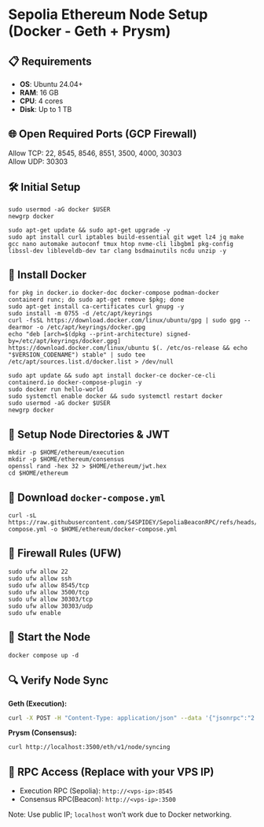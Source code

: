 
# Sepolia Ethereum Node Setup (Docker - Geth + Prysm)

## 📋 Requirements

- **OS**: Ubuntu 24.04+
- **RAM**: 16 GB
- **CPU**: 4 cores
- **Disk**: Up to 1 TB

## 🌐 Open Required Ports (GCP Firewall)

Allow TCP: 22, 8545, 8546, 8551, 3500, 4000, 30303  
Allow UDP: 30303

## 🛠️ Initial Setup

```
sudo usermod -aG docker $USER
newgrp docker

sudo apt-get update && sudo apt-get upgrade -y
sudo apt install curl iptables build-essential git wget lz4 jq make gcc nano automake autoconf tmux htop nvme-cli libgbm1 pkg-config libssl-dev libleveldb-dev tar clang bsdmainutils ncdu unzip -y
```

## 🐳 Install Docker

```
for pkg in docker.io docker-doc docker-compose podman-docker containerd runc; do sudo apt-get remove $pkg; done
sudo apt-get install ca-certificates curl gnupg -y
sudo install -m 0755 -d /etc/apt/keyrings
curl -fsSL https://download.docker.com/linux/ubuntu/gpg | sudo gpg --dearmor -o /etc/apt/keyrings/docker.gpg
echo "deb [arch=$(dpkg --print-architecture) signed-by=/etc/apt/keyrings/docker.gpg] https://download.docker.com/linux/ubuntu $(. /etc/os-release && echo "$VERSION_CODENAME") stable" | sudo tee /etc/apt/sources.list.d/docker.list > /dev/null

sudo apt update && sudo apt install docker-ce docker-ce-cli containerd.io docker-compose-plugin -y
sudo docker run hello-world
sudo systemctl enable docker && sudo systemctl restart docker
sudo usermod -aG docker $USER
newgrp docker
```

## 📂 Setup Node Directories & JWT

```
mkdir -p $HOME/ethereum/execution
mkdir -p $HOME/ethereum/consensus
openssl rand -hex 32 > $HOME/ethereum/jwt.hex
cd $HOME/ethereum

```

## 🧾 Download `docker-compose.yml`
```
curl -sL https://raw.githubusercontent.com/S4SPIDEY/SepoliaBeaconRPC/refs/heads/main/docker-compose.yml -o $HOME/ethereum/docker-compose.yml
```
## 🔐 Firewall Rules (UFW)

```
sudo ufw allow 22
sudo ufw allow ssh
sudo ufw allow 8545/tcp
sudo ufw allow 3500/tcp
sudo ufw allow 30303/tcp
sudo ufw allow 30303/udp
sudo ufw enable
```

## 🚀 Start the Node

```
docker compose up -d
```


## 🔍 Verify Node Sync

**Geth (Execution):**
```bash
curl -X POST -H "Content-Type: application/json" --data '{"jsonrpc":"2.0","method":"eth_syncing","params":[],"id":1}' http://localhost:8545
```

**Prysm (Consensus):**
```bash
curl http://localhost:3500/eth/v1/node/syncing
```

## 🔗 RPC Access (Replace with your VPS IP)

- Execution RPC (Sepolia): `http://<vps-ip>:8545`
- Consensus RPC(Beacon): `http://<vps-ip>:3500`

Note: Use public IP; `localhost` won’t work due to Docker networking.
